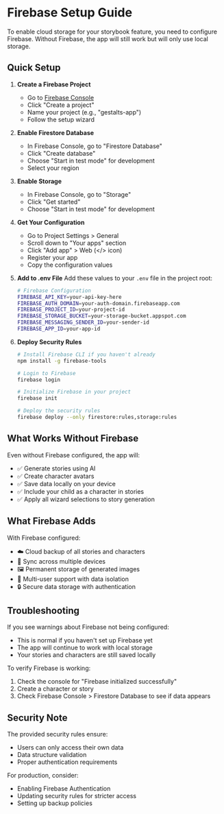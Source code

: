 # Firebase Setup Guide

To enable cloud storage for your storybook feature, you need to configure Firebase. Without Firebase, the app will still work but will only use local storage.

## Quick Setup

1. **Create a Firebase Project**
   - Go to [Firebase Console](https://console.firebase.google.com/)
   - Click "Create a project"
   - Name your project (e.g., "gestalts-app")
   - Follow the setup wizard

2. **Enable Firestore Database**
   - In Firebase Console, go to "Firestore Database"
   - Click "Create database"
   - Choose "Start in test mode" for development
   - Select your region

3. **Enable Storage**
   - In Firebase Console, go to "Storage"
   - Click "Get started"
   - Choose "Start in test mode" for development

4. **Get Your Configuration**
   - Go to Project Settings > General
   - Scroll down to "Your apps" section
   - Click "Add app" > Web (</> icon)
   - Register your app
   - Copy the configuration values

5. **Add to .env File**
   Add these values to your `.env` file in the project root:

   ```bash
   # Firebase Configuration
   FIREBASE_API_KEY=your-api-key-here
   FIREBASE_AUTH_DOMAIN=your-auth-domain.firebaseapp.com
   FIREBASE_PROJECT_ID=your-project-id
   FIREBASE_STORAGE_BUCKET=your-storage-bucket.appspot.com
   FIREBASE_MESSAGING_SENDER_ID=your-sender-id
   FIREBASE_APP_ID=your-app-id
   ```

6. **Deploy Security Rules**
   ```bash
   # Install Firebase CLI if you haven't already
   npm install -g firebase-tools
   
   # Login to Firebase
   firebase login
   
   # Initialize Firebase in your project
   firebase init
   
   # Deploy the security rules
   firebase deploy --only firestore:rules,storage:rules
   ```

## What Works Without Firebase

Even without Firebase configured, the app will:
- ✅ Generate stories using AI
- ✅ Create character avatars
- ✅ Save data locally on your device
- ✅ Include your child as a character in stories
- ✅ Apply all wizard selections to story generation

## What Firebase Adds

With Firebase configured:
- ☁️ Cloud backup of all stories and characters
- 🔄 Sync across multiple devices
- 🖼️ Permanent storage of generated images
- 👥 Multi-user support with data isolation
- 🔒 Secure data storage with authentication

## Troubleshooting

If you see warnings about Firebase not being configured:
- This is normal if you haven't set up Firebase yet
- The app will continue to work with local storage
- Your stories and characters are still saved locally

To verify Firebase is working:
1. Check the console for "Firebase initialized successfully"
2. Create a character or story
3. Check Firebase Console > Firestore Database to see if data appears

## Security Note

The provided security rules ensure:
- Users can only access their own data
- Data structure validation
- Proper authentication requirements

For production, consider:
- Enabling Firebase Authentication
- Updating security rules for stricter access
- Setting up backup policies